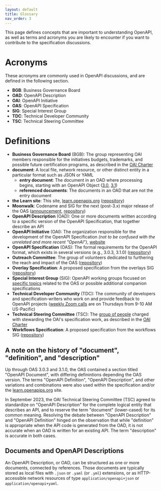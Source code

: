 ```yaml
---
layout: default
title: Glossary
nav_order: 3
---
```


This page defines concepts that are important to understanding OpenAPI, as well as terms and acronyms you are likely to encounter if you want to contribute to the specification discussions.

# Acronyms

These acronyms are commonly used in OpenAPI discussions, and are defined in the following section.

- **BGB**: Business Governance Board
- **OAD**: OpenAPI Description
- **OAI**: OpenAPI Initiative
- **OAS**: OpenAPI Specification
- **SIG**: Special Interest Group
- **TDC**: Technical Developer Community
- **TSC**: Technical Steering Committee

# Definitions

- **Business Governance Board** (BGB): The group representing OAI members responsible for the initiatives budgets, trademarks, and possible future certification programs, as described in the [OAI Charter](https://www.openapis.org/participate/how-to-contribute/governance)
- **document**: A local file, network resource, or other distinct entity in a particular format such as JSON or YAML
  - **entry document**: The document in an OAD where processing begins, starting with an OpenAPI Object ([3.0](https://spec.openapis.org/oas/v3.0.3#openapi-object), [3.1](https://spec.openapis.org/oas/v3.1.0#openapi-object))
  - **referenced documents**: The documents in an OAD that are not the entry document
- **the Learn site**: This site, [learn.openapis.org](learn.openapis.org) ([repository](https://github.com/OAI/learn.openapis.org))
- **Moonwalk**: Codename and SIG for the next (post-3.x) major release of the OAS ([announcement](https://www.openapis.org/blog/2023/12/06/openapi-moonwalk-2024), [repository](https://github.com/OAI/sig-moonwalk))
- **OpenAPI Description** (OAD): One or more documents written according to a specific version of the OpenAPI Specification, that together describe an API
- **OpenAPI Initiative** (OAI): The organization responsible for the development of the OpenAPI Specification _(not to be confused with the unrelated and more recent "OpenAI")_, [website](https://openapis.org/)
- **OpenAPI Specification** (OAS): The formal requirements for the OpenAPI format, which exists in several versions (e.g., 3.0.3, 3.1.0) ([repository](https://github.com/OAI/OpenAPI-Specification))
- **Outreach Committee**: The group of volunteers dedicated to furthering the reach and impact of the OAS ([repository](https://github.com/OAI/Outreach))
- **Overlay Specification**: A proposed specification from the overlays SIG ([repository](https://github.com/OAI/Overlay-Specification))
- **Special Interest Group** (SIG): OpenAPI working groups focused on [specific topics](https://github.com/OAI/OpenAPI-Specification/blob/main/SPECIAL_INTEREST_GROUPS.md) related to the OAS or possible additional companion specifications
- **Technical Developer Community** (TDC): The community of developers and specification-writers who work on and provide feedback to OpenAPI projects ([weekly Zoom calls](https://github.com/OAI/OpenAPI-Specification/issues?q=is%3Aissue+is%3Aopen+%22Open+Community+%28TDC%29+Meeting%22) are on Thursdays from 9-10 AM US-Pacific)
- **Technical Steering Committee** (TSC): The [group of people](https://github.com/OAI/OpenAPI-Specification/blob/main/MAINTAINERS.md) charged with stewarding the OAI's specification work, as described in the [OAI Charter](https://www.openapis.org/participate/how-to-contribute/governance)
- **Workflows Specification**: A proposed specification from the workflows SIG ([repository](https://github.com/OAI/sig-workflows))

## A note on the history of "document", "definition", and "description"

Up through OAS 3.0.3 and 3.1.0, the OAS contained a section titled "OpenAPI Document", with differing definintions depending the OAS version.  The terms "OpenAPI Definition", "OpenAPI Description", and other variations and combinations were also used within the specification and/or the [learn.openapips.org](learn.openapis.org) site.

In September 2023, the OAI Technical Steering Committee (TSC) agreed to standardize on "OpenAPI Description" for the complete logical entity that describes an API, and to reserve the term "document" (lower-cased) for its common meaning.  Resolving the debate between "OpenAPI Description" and "OpenAPI Definition" hinged on the observation that while "definition" is appropriate when the API code is generated from the OAD, it is not accurate when an OAD is written for an existing API.  The term "description" is accurate in both cases.

## Documents and OpenAPI Descriptions

An OpenAPI Description, or OAD, can be structured as one or more documents, connected by references.  Those documents are typically stored as local files with `.json` or `.yaml` (or `.yml`) extensions, or as HTTP-accessible network resources of type `application/openapi+json` or `application/openapi+yaml`.
